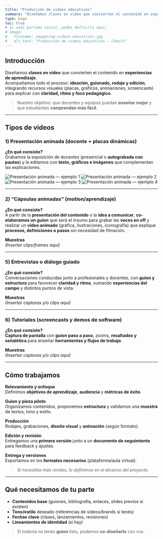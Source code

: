 ```yaml
---
title: "Producción de videos educativos"
summary: "Diseñamos clases en video que convierten el contenido en experiencias de aprendizaje. Ideación, guionado, rodaje y edición con foco pedagógico."
type: page
toc: true
# Si usás portada social, podés definirla aquí:
# image:
#   filename: images/og-videos-educativos.jpg
#   alt_text: "Producción de videos educativos — Cúmulo"
---
```


## Introducción

Diseñamos **clases en video** que convierten el contenido en **experiencias de aprendizaje**.  
Acompañamos todo el proceso: **ideación, guionado, rodaje y edición**, integrando recursos visuales (placas, gráficos, animaciones, screencasts) para explicar con **claridad, ritmo y foco pedagógico**.

> Nuestro objetivo: que docentes y equipos puedan **enseñar mejor** y que estudiantes **comprendan más fácil**.

---

## Tipos de videos

### 1) Presentación animada (docente + placas dinámicas)

**¿En qué consiste?**  
Grabamos la exposición de docentes (presencial o **autograbada con pautas**) y la editamos con **texto, gráficos e imágenes** que complementan las explicaciones.

<div class="grid grid-cols-1 md:grid-cols-2 gap-6 my-6">
  <img src="/media/videopresentacion2.png" alt="Presentación animada — ejemplo 1" class="w-full h-auto rounded-xl shadow-md">
  <img src="/media/videopresentacion3.png" alt="Presentación animada — ejemplo 2" class="w-full h-auto rounded-xl shadow-md">
  <img src="/media/videopresentacion5.png" alt="Presentación animada — ejemplo 3" class="w-full h-auto rounded-xl shadow-md">
  <img src="/media/videopresentacion1.png" alt="Presentación animada — ejemplo 4" class="w-full h-auto rounded-xl shadow-md">
</div>

---

### 2) “Cápsulas animadas” (motion/aprendizaje)

**¿En qué consiste?**  
A partir de la **presentación del contenido** o la **idea a comunicar**, **co-elaboramos un guion** que será el insumo para grabar las **voces en off** y realizar un **video animado** (gráfica, ilustraciones, iconografía) que explique **procesos, definiciones o pasos** sin necesidad de filmación.

**Muestras**  
*(Insertar clips/frames aquí)*  
<!--
{{< youtube VIDEO_ID >}}
![Frames de animación](images/animado-frames.jpg)
-->

---

### 5) Entrevistas o diálogo guiado

**¿En qué consiste?**  
Conversaciones conducidas junto a profesionales y docentes, con **guion y estructura** para favorecer **claridad y ritmo**, sumando **experiencias del campo** y distintos puntos de vista.

**Muestras**  
*(Insertar capturas y/o clips aquí)*  
<!-- {{< vimeo VIDEO_ID >}} -->

---

### 6) Tutoriales (screencasts y demos de software)

**¿En qué consiste?**  
**Captura de pantalla** con **guion paso a paso**, zooms, **resaltados y señalética** para enseñar **herramientas y flujos de trabajo**.

**Muestras**  
*(Insertar capturas y/o clips aquí)*  
<!-- ![Screencast de ejemplo](images/screencast-01.png) -->

---

## Cómo trabajamos

**Relevamiento y enfoque**  
Definimos **objetivos de aprendizaje**, **audiencia** y **métricas de éxito**.

**Guion y pieza piloto**  
Organizamos contenidos, proponemos **estructura** y validamos una **muestra** de textos, tono y estilo.

**Producción**  
Rodajes, grabaciones, **diseño visual** y **animación** (según formato).

**Edición y revisión**  
Entregamos una **primera versión** junto a un **documento de seguimiento** para feedback y ajustes.

**Entrega y versiones**  
Exportamos en los **formatos necesarios** (plataforma/aula virtual).

> *Si necesitás más rondas, lo definimos en el alcance del proyecto.*

---

## Qué necesitamos de tu parte

- **Contenidos base** (guiones, bibliografía, enlaces, slides previos si existen)  
- **Tono/estilo** deseado (referencias de videos/brands si tenés)  
- **Fechas clave** (clases, lanzamientos, revisiones)  
- **Lineamientos de identidad** (si hay)

> Si todavía no tenés **guion** listo, podemos **co-diseñarlo** con vos.
